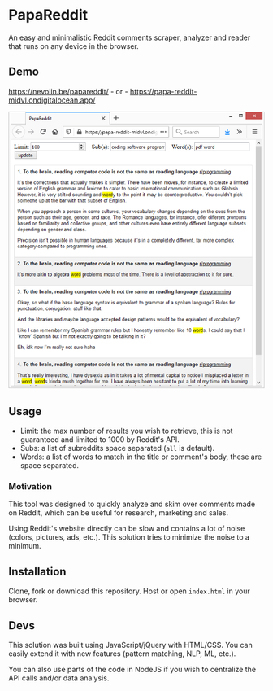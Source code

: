 # PapaReddit
An easy and minimalistic Reddit comments scraper, analyzer and reader that runs on any device in the browser.

## Demo
https://nevolin.be/papareddit/ - or - https://papa-reddit-midvl.ondigitalocean.app/

![screenshot](/assets/d1.png)

## Usage

- Limit: the max number of results you wish to retrieve, this is not guaranteed and limited to 1000 by Reddit's API.
- Subs: a list of subreddits space separated (`all` is default).
- Words: a list of words to match in the title or comment's body, these are space separated.

### Motivation
This tool was designed to quickly analyze and skim over comments made on Reddit, which can be useful for research, marketing and sales.

Using Reddit's website directly can be slow and contains a lot of noise (colors, pictures, ads, etc.). This solution tries to minimize the noise to a minimum.


## Installation
Clone, fork or download this repository.
Host or open `index.html` in your browser.

## Devs

This solution was built using JavaScript/jQuery with HTML/CSS. You can easily extend it with new features (pattern matching, NLP, ML, etc.).

You can also use parts of the code in NodeJS if you wish to centralize the API calls and/or data analysis.

